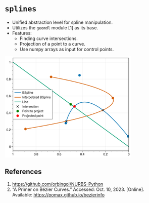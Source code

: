 # `splines`

* Unified abstraction level for spline manipulation.
* Utilizes the `geomdl` module [1] as its base.
* Features:
  * Finding curve intersections.
  * Projection of a point to a curve.
  * Use numpy arrays as input for control points.

<img src="doc/img/example.png" width=400></img>

## References


1. https://github.com/orbingol/NURBS-Python
2. “A Primer on Bézier Curves.” Accessed: Oct. 10, 2023. [Online]. Available: https://pomax.github.io/bezierinfo
